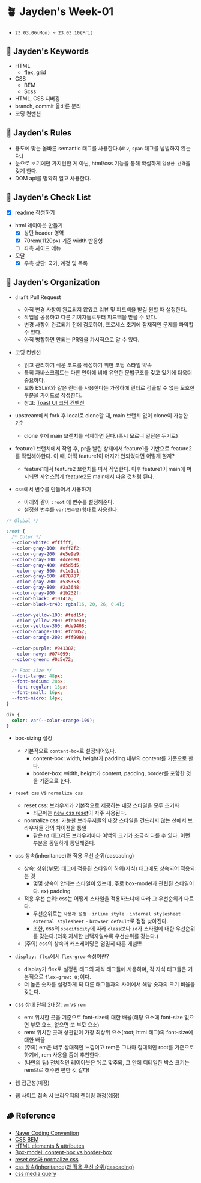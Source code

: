 # 🪴 Jayden's Week-01

- `23.03.06(Mon) ~ 23.03.10(Fri)`

## 🌵 Jayden's Keywords

- HTML
  - flex, grid
- CSS
  - BEM
  - Scss
- HTML, CSS 디버깅
- branch, commit 올바른 분리
- 코딩 컨밴션

## 🌴 Jayden's Rules

- 용도에 맞는 올바른 semantic 태그를 사용한다.(`div`, `span` 태그를 남발하지 않는다.)
- 눈으로 보기에만 가지런한 게 아닌, html/css 기능을 통해 확실하게 `일정한 간격`을 갖게 한다.
- DOM api를 명확히 알고 사용한다.

## 🌲 Jayden's Check List

- [x] readme 작성하기
- html 레이아웃 만들기
  - [x] 상단 header 영역
  - [x] 70rem(1120px) 기준 width 반응형
  - [ ] 좌측 사이드 메뉴
- 모달
  - [x] 우측 상단: 국가, 계정 및 목록

## 🌳 Jayden's Organization

- `draft` Pull Request
  - 아직 변경 사항이 완료되지 않았고 리뷰 및 피드백을 받길 원할 때 설정한다.
  - 작업을 공유하고 다른 기여자들로부터 피드백을 받을 수 있다.
  - 변경 사항이 완료되기 전에 검토하여, 프로세스 초기에 잠재적인 문제를 파악할 수 있다.
  - 아직 병합하면 안되는 PR임을 가시적으로 알 수 있다.

- 코딩 컨벤션
  - 읽고 관리하기 쉬운 코드를 작성하기 위한 코딩 스타일 약속
  - 특히 자바스크립트는 다른 언어에 비해 유연한 문법구조를 갖고 있기에 더욱더 중요하다.
  - 보통 ESLint와 같은 린터를 사용한다는 가정하에 린터로 검출할 수 없는 모호한 부분을 가이드로 작성한다.
  - 참고: [Toast UI 코딩 컨벤션](https://ui.toast.com/fe-guide/ko_CODING-CONVENTION)

- upstream에서 fork 후 local로 clone할 때, main 브랜치 없이 clone이 가능한가?
  - clone 후에 main 브랜치를 삭제하면 된다.(혹시 모르니 일단은 두기로)

- feature1 브랜치에서 작업 후, pr을 날린 상태에서 feature1을 기반으로 feature2를 작업해야한다. 이 때, 아직 feature1이 머지가 안되었다면 어떻게 할까?
  - feature1에서 feature2 브랜치를 따서 작업한다. 이후 feature1이 main에 머지되면 자연스럽게 feature2도 main에서 따온 것처럼 된다.

- css에서 변수를 만들어서 사용하기
  - 아래와 같이 `:root` 에 변수를 설정해준다.
  - 설정한 변수를 `var(변수명)`형태로 사용한다.

```css
/* Global */

:root {
  /* Color */
  --color-white: #ffffff;
  --color-gray-100: #eff2f2;
  --color-gray-200: #e5e9e9;
  --color-gray-300: #dce0e0;
  --color-gray-400: #d5d5d5;
  --color-gray-500: #c1c1c1;
  --color-gray-600: #878787;
  --color-gray-700: #535353;
  --color-gray-800: #2a3648;
  --color-gray-900: #1b232f;
  --color-black: #10141a;
  --color-black-tr40: rgba(16, 20, 26, 0.4);

  --color-yellow-100: #fed15f;
  --color-yellow-200: #febe30;
  --color-yellow-300: #de9408;
  --color-orange-100: #fcb057;
  --color-orange-200: #ff9900;

  --color-purple: #941387;
  --color-navy: #074099;
  --color-green: #0c5e72;

  /* Font size */
  --font-large: 48px;
  --font-medium: 28px;
  --font-regular: 18px;
  --font-small: 16px;
  --font-micro: 14px;
}

div {
  color: var(--color-orange-100);
}
```

- box-sizing 설정
  - 기본적으로 `content-box`로 설정되어있다.
    - content-box: width, height가 padding 내부의 content를 기준으로 한다.
    - border-box: width, height가 content, padding, border를 포함한 것을 기준으로 한다.

- `reset css` vs `normalize css`
  - reset css: 브라우저가 기본적으로 제공하는 내장 스타일을 모두 초기화
    - 최근에는 [new css reset](https://elad2412.github.io/the-new-css-reset/)이 자주 사용된다.
  - normalize css: 가능한 브라우저들의 내장 스타일을 건드리지 않는 선에서 브라우저들 간의 차이점을 통일
    - 같은 `h1` 태그라도 브라우저마다 여백의 크기가 조금씩 다를 수 있다. 이런 부분을 동일하게 통일해준다.

- css 상속(inheritance)과 적용 우선 순위(cascading)
  - 상속: 상위(부모) 태그에 적용된 스타일이 하위(자식) 태그에도 상속되어 적용되는 것
    - 몇몇 상속이 안되는 스타일이 있는데, 주로 box-model과 관련된 스타일이다. ex) padding
  - 적용 우선 순위: css는 어떻게 스타일을 적용하느냐에 따라 그 우선순위가 다르다.
    - 우선순위로는 `사용자 설정` - `inline style` - `internal stylesheet` - `external stylesheet` - `browser default`로 점점 낮아진다.
    - 또한, css의 `specificity`에 따라 `class`보다 `id`가 스타일에 대한 우선순위를 갖는다.(더욱 자세한 선택자일수록 우선순위를 갖는다.)
  - (주의) css의 상속과 캐스케이딩은 엄밀히 다른 개념!!!

- `display: flex`에서 `flex-grow` 속성이란?
  - display가 flex로 설정된 태그의 자식 태그들에 사용하며, 각 자식 태그들은 기본적으로 `flex-grow: 0;`이다.
  - 더 높은 숫자를 설정하게 되 다른 태그들과의 사이에서 해당 숫자의 크기 비율을 갖는다.

- css 상대 단위 2대장: `em` vs `rem`
  - em: 위치한 곳을 기준으로 font-size에 대한 배율(해당 요소에 font-size 없으면 부모 요소, 없으면 또 부모 요소)
  - rem: 위치한 곳과 상관없이 가장 최상위 요소(root; html 태그)의 font-size에 대한 배율
  - (주의) em은 너무 상대적인 느낌이고 rem은 그나마 절대적인 root를 기준으로 하기에, rem 사용을 좀더 추천한다.
  - (나만의 팁) 전체적인 레이아웃은 %로 맞추되, 그 안에 디테일한 박스 크기는 rem으로 해주면 편한 것 같다!
- 웹 접근성(예정)
- 웹 사이트 접속 시 브라우저의 렌더링 과정(예정)

## 🪵 Reference

- [Naver Coding Convention](https://github.com/naver/eslint-config-naver/blob/master/STYLE_GUIDE.md)
- [CSS BEM](https://nykim.work/15)
- [HTML elements & attributes](https://heropy.blog/2019/05/26/html-elements/)
- [Box-model: content-box vs border-box](https://developer.mozilla.org/en-US/docs/Web/CSS/box-sizing)
- [reset css과 normalize css](https://www.daleseo.com/css-normalize-reset/)
- [css 상속(inheritance)과 적용 우선 순위(cascading)](https://poiemaweb.com/css3-inheritance-cascading)
- [css media query](https://www.daleseo.com/css-media-queries/)